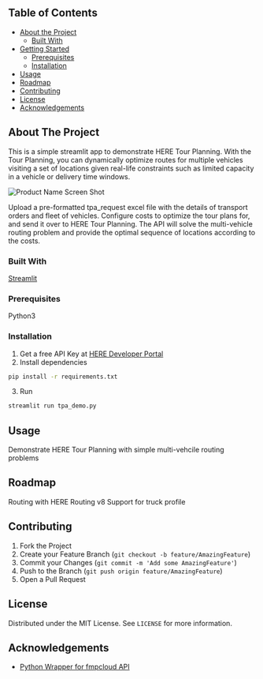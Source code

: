 
<!-- TABLE OF CONTENTS -->
## Table of Contents

* [About the Project](#about-the-project)
  * [Built With](#built-with)
* [Getting Started](#getting-started)
  * [Prerequisites](#prerequisites)
  * [Installation](#installation)
* [Usage](#usage)
* [Roadmap](#roadmap)
* [Contributing](#contributing)
* [License](#license)
* [Acknowledgements](#acknowledgements)


<!-- ABOUT THE PROJECT -->
## About The Project
This is a simple streamlit app to demonstrate HERE Tour Planning. With the Tour Planning, you can dynamically optimize routes for multiple vehicles visiting a set of locations given real-life constraints such as limited capacity in a vehicle or delivery time windows.

![Product Name Screen Shot][product-screenshot]

Upload a pre-formatted tpa_request excel file with the details of transport orders and fleet of vehicles. Configure costs to optimize the tour plans for, and send it over to HERE Tour Planning. The API will solve the multi-vehicle routing problem and provide the optimal sequence of locations according to the costs.


### Built With
[Streamlit](https://streamlit.io/)

<!-- GETTING STARTED -->

### Prerequisites
Python3

### Installation
1. Get a free API Key at [HERE Developer Portal](https://developer.here.com/)
2. Install dependencies
```sh
pip install -r requirements.txt
```
3. Run
```sh
streamlit run tpa_demo.py
```

<!-- USAGE EXAMPLES -->
## Usage
Demonstrate HERE Tour Planning with simple multi-vehcile routing problems

<!-- ROADMAP -->
## Roadmap
Routing with HERE Routing v8
Support for truck profile

<!-- CONTRIBUTING -->
## Contributing
1. Fork the Project
2. Create your Feature Branch (`git checkout -b feature/AmazingFeature`)
3. Commit your Changes (`git commit -m 'Add some AmazingFeature'`)
4. Push to the Branch (`git push origin feature/AmazingFeature`)
5. Open a Pull Request


<!-- LICENSE -->
## License
Distributed under the MIT License. See `LICENSE` for more information.

<!-- ACKNOWLEDGEMENTS -->
## Acknowledgements
* [Python Wrapper for fmpcloud API](https://github.com/razorhash/pyfmpcloud)


<!-- MARKDOWN LINKS & IMAGES -->
[product-screenshot]: streamlit-fundamentals_app-2021-05-11-10-05-53.gif
